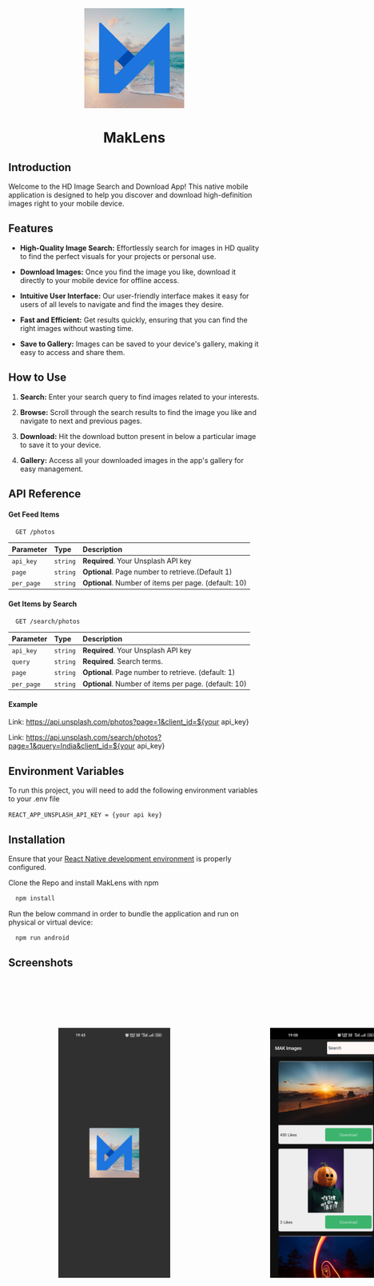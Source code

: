 <div align="center">
  <img src="./resources/icon.png" alt="Icon" width="200" height="200">
  <h1>MakLens</h1>
</div>


## Introduction

Welcome to the HD Image Search and Download App! This native mobile application is designed to help you discover and download high-definition images right to your mobile device.
## Features

- **High-Quality Image Search:** Effortlessly search for images in HD quality to find the perfect visuals for your projects or personal use.

- **Download Images:** Once you find the image you like, download it directly to your mobile device for offline access.

- **Intuitive User Interface:** Our user-friendly interface makes it easy for users of all levels to navigate and find the images they desire.

- **Fast and Efficient:** Get results quickly, ensuring that you can find the right images without wasting time.

- **Save to Gallery:** Images can be saved to your device's gallery, making it easy to access and share them.


## How to Use

1. **Search:** Enter your search query to find images related to your interests.

2. **Browse:** Scroll through the search results to find the image you like and navigate to next and previous pages.

3. **Download:** Hit the download button present in below a particular image to save it to your device.

4. **Gallery:** Access all your downloaded images in the app's gallery for easy management.


## API Reference

#### Get Feed Items

```http
  GET /photos
```

| Parameter | Type     | Description                |
| :-------- | :------- | :------------------------- |
| `api_key` | `string` | **Required**. Your Unsplash API key |
| `page`    | `string` | **Optional**. Page number to retrieve.(Default 1) |
| `per_page`| `string` | **Optional**.  Number of items per page. (default: 10)|

#### Get Items by Search

```http
  GET /search/photos
```

| Parameter | Type     | Description                       |
| :-------- | :------- | :-------------------------------- |
| `api_key` | `string` | **Required**. Your Unsplash API key |
| `query`   | `string` | **Required**. 	Search terms. |
| `page`    | `string` | **Optional**. 	Page number to retrieve. (default: 1) |
| `per_page`| `string` | **Optional**.  Number of items per page. (default: 10)|


#### Example

Link: https://api.unsplash.com/photos?page=1&client_id=${your api_key}

Link: https://api.unsplash.com/search/photos?page=1&query=India&client_id=${your api_key}


## Environment Variables

To run this project, you will need to add the following environment variables to your .env file

`REACT_APP_UNSPLASH_API_KEY = {your api key}`


## Installation

Ensure that your [React Native development environment](https://reactnative.dev/docs/environment-setup) is properly configured.

Clone the Repo and install MakLens with npm


```bash
  npm install
```
Run the below command in order to bundle the application and run on physical or virtual device:
```bash
  npm run android
```
## Screenshots

<div style="display: flex">
  <img src="./resources/screenshots/1.jpg" height="500" style="margin: 100px;">
  <img src="./resources/screenshots/2.jpg" height="500" style="margin: 100px;">
  <img src="./resources/screenshots/3.jpg" height="500" style="margin: 100px;">
  <img src="./resources/screenshots/4.jpg" height="500" style="margin: 100px;">
  <img src="./resources/screenshots/5.jpg" height="500" style="margin: 100px;">
</div>





